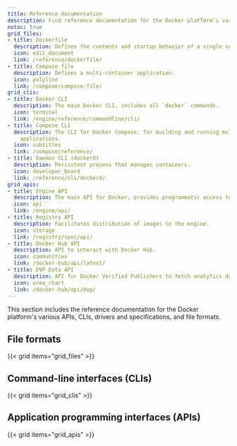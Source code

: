 ```yaml
---
title: Reference documentation
description: Find reference documentation for the Docker platform’s various APIs, CLIs, and file formats
notoc: true
grid_files:
- title: Dockerfile
  description: Defines the contents and startup behavior of a single container.
  icon: edit_document
  link: /reference/dockerfile/
- title: Compose file
  description: Defines a multi-container application.
  icon: polyline
  link: /compose/compose-file/
grid_clis:
- title: Docker CLI
  description: The main Docker CLI, includes all `docker` commands.
  icon: terminal
  link: /engine/reference/commandline/cli/
- title: Compose CLI
  description: The CLI for Docker Compose, for building and running multi-container
    applications.
  icon: subtitles
  link: /compose/reference/
- title: Daemon CLI (dockerd)
  description: Persistent process that manages containers.
  icon: developer_board
  link: /reference/cli/dockerd/
grid_apis:
- title: Engine API
  description: The main API for Docker, provides programmatic access to a daemon.
  icon: api
  link: /engine/api/
- title: Registry API
  description: Facilitates distribution of images to the engine.
  icon: storage
  link: /registry/spec/api/
- title: Docker Hub API
  description: API to interact with Docker Hub.
  icon: communities
  link: /docker-hub/api/latest/
- title: DVP Data API
  description: API for Docker Verified Publishers to fetch analytics data.
  icon: area_chart
  link: /docker-hub/api/dvp/
---
```


This section includes the reference documentation for the Docker platform's
various APIs, CLIs, drivers and specifications, and file formats.

## File formats

{{< grid items="grid_files" >}}

## Command-line interfaces (CLIs)

{{< grid items="grid_clis" >}}

## Application programming interfaces (APIs)

{{< grid items="grid_apis" >}}
